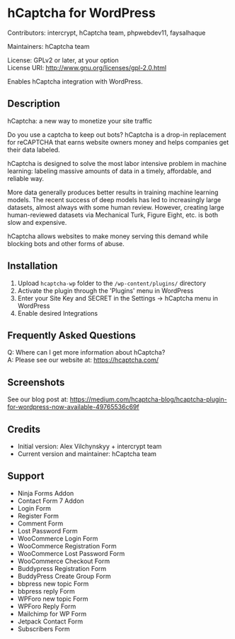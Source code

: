 
# hCaptcha for WordPress


Contributors: intercrypt, hCaptcha team, phpwebdev11, faysalhaque

Maintainers: hCaptcha team  

License: GPLv2 or later, at your option  
License URI: http://www.gnu.org/licenses/gpl-2.0.html  
 
Enables hCaptcha integration with WordPress.

## Description
 
hCaptcha: a new way to monetize your site traffic 

Do you use a captcha to keep out bots? hCaptcha is a drop-in replacement for reCAPTCHA that earns website owners money and helps companies get their data labeled.  

hCaptcha is designed to solve the most labor intensive problem in machine learning: labeling massive amounts of data in a timely, affordable, and reliable way.  

More data generally produces better results in training machine learning models. The recent success of deep models has led to increasingly large datasets, almost always with some human review. However, creating large human-reviewed datasets via Mechanical Turk, Figure Eight, etc. is both slow and expensive.  

hCaptcha allows websites to make money serving this demand while blocking bots and other forms of abuse.  
 
## Installation
 
1. Upload `hcaptcha-wp` folder to the `/wp-content/plugins/` directory  
2. Activate the plugin through the 'Plugins' menu in WordPress  
3. Enter your Site Key and SECRET in the Settings -> hCaptcha menu in WordPress  
4. Enable desired Integrations  
 
## Frequently Asked Questions

Q: Where can I get more information about hCaptcha?  
A: Please see our website at: https://hcaptcha.com/
 
## Screenshots

See our blog post at: https://medium.com/hcaptcha-blog/hcaptcha-plugin-for-wordpress-now-available-49765536c69f

## Credits

* Initial version: Alex Vilchynskyy + intercrypt team
* Current version and maintainer: hCaptcha team

## Support

* Ninja Forms Addon
* Contact Form 7 Addon
* Login Form
* Register Form
* Comment Form
* Lost Password Form
* WooCommerce Login Form
* WooCommerce Registration Form
* WooCommerce Lost Password Form
* WooCommerce Checkout Form
* Buddypress Registration Form
* BuddyPress Create Group Form
* bbpress new topic Form
* bbpress reply Form
* WPForo new topic Form
* WPForo Reply Form
* Mailchimp for WP Form
* Jetpack Contact Form
* Subscribers Form
